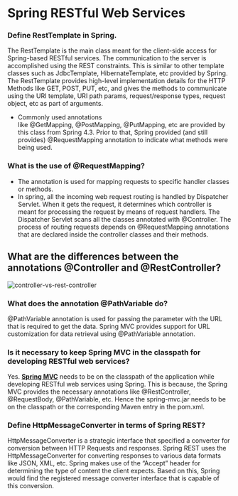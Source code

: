 # Spring RESTful Web Services

### **Define RestTemplate in Spring.**

The RestTemplate is the main class meant for the client-side access for Spring-based RESTful services. The communication to the server is accomplished using the REST constraints. This is similar to other template classes such as JdbcTemplate, HibernateTemplate, etc provided by Spring. The RestTemplate provides high-level implementation details for the HTTP Methods like GET, POST, PUT, etc, and gives the methods to communicate using the URI template, URI path params, request/response types, request object, etc as part of arguments.

- Commonly used annotations like @GetMapping, @PostMapping, @PutMapping, etc are provided by this class from Spring 4.3. Prior to that, Spring provided (and still provides) @RequestMapping annotation to indicate what methods were being used.

### **What is the use of @RequestMapping?**

- The annotation is used for mapping requests to specific handler classes or methods.
- In spring, all the incoming web request routing is handled by Dispatcher Servlet. When it gets the request, it determines which controller is meant for processing the request by means of request handlers. The Dispatcher Servlet scans all the classes annotated with @Controller. The process of routing requests depends on @RequestMapping annotations that are declared inside the controller classes and their methods.

## **What are the differences between the annotations @Controller and @RestController?**

![controller-vs-rest-controller](./images/controller-vs-rest-controller.png)

### **What does the annotation @PathVariable do?**

@PathVariable annotation is used for passing the parameter with the URL that is required to get the data. Spring MVC provides support for URL customization for data retrieval using @PathVariable annotation.

### **Is it necessary to keep Spring MVC in the classpath for developing RESTful web services?**

Yes. **[Spring MVC](https://www.interviewbit.com/spring-interview-questions/)** needs to be on the classpath of the application while developing RESTful web services using Spring. This is because, the Spring MVC provides the necessary annotations like @RestController, @RequestBody, @PathVariable, etc. Hence the spring-mvc.jar needs to be on the classpath or the corresponding Maven entry in the pom.xml.

### **Define HttpMessageConverter in terms of Spring REST?**

HttpMessageConverter is a strategic interface that specified a converter for conversion between HTTP Requests and responses. Spring REST uses the HttpMessageConverter for converting responses to various data formats like JSON, XML, etc. Spring makes use of the “Accept” header for determining the type of content the client expects. Based on this, Spring would find the registered message converter interface that is capable of this conversion.